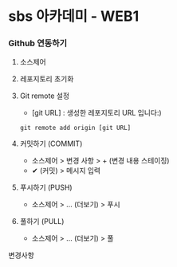 
# sbs 아카데미 - WEB1



### Github 연동하기

1. 소스제어 
2. 레포지토리 초기화
3. Git remote 설정
    - [git URL] : 생성한 레포지토리 URL 입니다:)
    ```
    git remote add origin [git URL]
    ```
4. 커밋하기 (COMMIT)
    - 소스제어 > 변경 사항 > + (변경 내용 스테이징)
    - ✔ (커밋) > 메시지 입력

5. 푸시하기 (PUSH)
    - 소스제어 > … (더보기) > 푸시

6. 풀하기 (PULL)
    - 소스제어 > … (더보기) > 풀
   

변경사항




  
    


